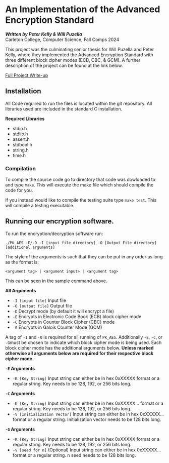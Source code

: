 # An Implementation of the Advanced Encryption Standard
 ***Written by Peter Kelly & Will Puzella***  
Carleton College, Computer Science, Fall Comps 2024

This project was the culminating senior thesis for Will Puzella and Peter Kelly, where they implemented the Advanced Encryption Standard with three different block cipher modes (ECB, CBC, & GCM). A further description of the project can be found at the link below. 

[Full Project Write-up](https://docs.google.com/document/d/1bHSC0a_PqbVgqA3vm7XZYiNbDfCSA94VPl45B3q-Zsg/edit?usp=sharing) 

## Installation
All Code required to run the files is located within the git repository. All libraries used are included in the standard C installation. 

**Required Libraries**
- stdio.h
- stdlib.h
- assert.h
- stdbool.h
- string.h
- time.h 

### Compilation
To compile the source code go to directory that code was dowloaded to and type `make`. This will execute the make file which should compile the code for you. 

If you instead would like to compile the testing suite type `make test`. This will compile a testing executable. 

## Running our encryption software. 
To run the encryption/decryption software run:

`./PK_AES -E/-D -I [input file directory] -O [Output File directory] [additional arguments]`

The style of the arguments is such that they can be put in any order as long as the format is: 

 `<argument tag> | <argument input> | <argument tag>`

This can be seen in the sample command above. 

**All Arguments**
- `-I [input file]` Input file
- `-O [output file]` Output file
- `-D` Decrypt mode (by default it will encrypt a file)
- `-E` Encrypts in Electronic Code Book (ECB) block cipher mode
- `-C` Encrypts in Counter Block Cipher (CBC) mode
- `-G` Encrypts in Galois Counter Mode (GCM)

A tag of `-I` and `-O` is required for all running of `PK_AES`. Additionally `-E`, `-C`, or `-G`must be chosen to indicate which block cipher mode is being used. Each block cipher mode has the additional arguments below. **Unless marked otherwise all arguments below are required for their respective block cipher mode.**

**`-E` Arguments**
- `-K [Key String]` Input string can either be in hex 0xXXXXX format or a regular string. Key needs to be 128, 192, or 256 bits long. 

**`-C` Arguments**
- `-K [Key String]` Input string can either be in hex 0xXXXXX... format or a regular string. Key needs to be 128, 192, or 256 bits long. 
- `-V [Initialization Vector]` Input string can either be in hex 0xXXXXX... format or a regular string. Initialization vector needs to be 128 bits long.  

**`-G` Arguments**
- `-K [Key String]` Input string can either be in hex 0xXXXXX format or a regular string. Key needs to be 128, 192, or 256 bits long. 
- `-v [seed for n]` (Optional) Input string can either be in hex 0xXXXXX... format or a regular string. n seed needs to be 128 bits long.  

